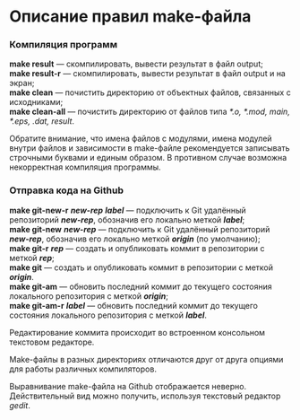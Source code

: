 # Описание правил make-файла
### Компиляция программ
**make result** — скомпилировать, вывести результат в файл output;<br>
**make result-r** — скомпилировать, вывести результат в файл output и на экран;<br>
**make clean** — почистить директорию от объектных файлов, связанных с исходниками;<br>
**make clean-all** — почистить директорию от файлов типа _*.o, *.mod, main, *.eps, *.dat, result*_.<br>

Обратите внимание, что имена файлов с модулями, имена модулей внутри файлов и зависимости в make-файле рекомендуется записывать строчными буквами и единым образом. В противном случае возможна некорректная компиляция программы. 
### Отправка кода на Github
**make git-new-r** ___new-rep___ ___label___ — подключить к Git удалённый репозиторий ___new-rep___, обозначив его локально меткой ___label___;<br>
**make git-new** ___new-rep___ — подключить к Git удалённый репозиторий ___new-rep___, обозначив его локально меткой ___origin___ (по умолчанию);<br>
**make git-r** ___rep___ — создать и опубликовать коммит в репозитории с меткой ___rep___;<br>
**make git** — создать и опубликовать коммит в репозитории с меткой ___origin___.<br>
**make git-am** — обновить последний коммит до текущего состояния локального репозитория с меткой ___origin___;<br>
**make git-am-r** ___label___ — обновить последний коммит до текущего состояния локального репозитория с меткой ___label___.<br>

Редактирование коммита происходит во встроенном консольном текстовом редакторе.<br>

Make-файлы в разных директориях отличаются друг от друга опциями для работы различных компиляторов.<br>

Выравнивание make-файла на Github отображается неверно. Действительный вид можно получить, используя текстовый редактор _gedit_.
